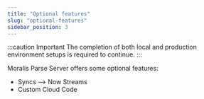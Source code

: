 ```yaml
---
title: "Optional features"
slug: "optional-features"
sidebar_position: 3
---
```


:::caution Important
The completion of both local and production environment setups is required to continue.
:::

Moralis Parse Server offers some optional features:

- Syncs --> Now Streams
- Custom Cloud Code